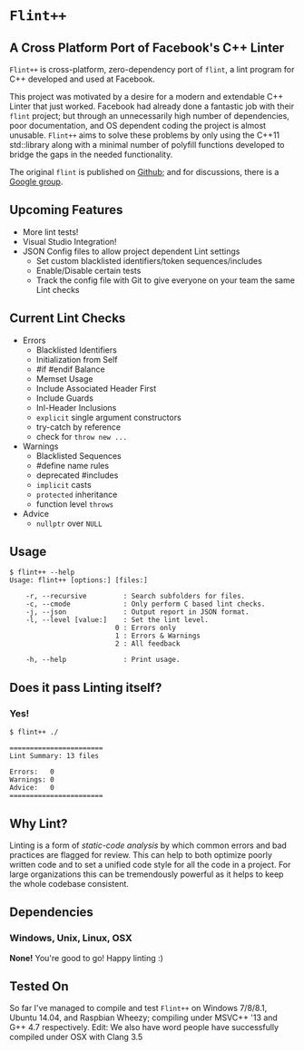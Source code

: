 # `Flint++`
## A Cross Platform Port of Facebook's C++ Linter

`Flint++` is cross-platform, zero-dependency port of `flint`, a lint program for C++ developed and used at Facebook.

This project was motivated by a desire for a modern and extendable C++ Linter that just worked. Facebook had already done a fantastic job with their `flint` project; but through an unnecessarily high number of dependencies, poor documentation, and OS dependent coding the project is almost unusable. `Flint++` aims to solve these problems by only using the C++11 std::library along with a minimal number of polyfill functions developed to bridge the gaps in the needed functionality.

The original `flint` is published on [Github](https://github.com/facebook/flint); and for discussions, there is a [Google group](https://groups.google.com/d/forum/facebook-flint).

Upcoming Features
-----------------

* More lint tests!
* Visual Studio Integration!
* JSON Config files to allow project dependent Lint settings
	* Set custom blacklisted identifiers/token sequences/includes
	* Enable/Disable certain tests
	* Track the config file with Git to give everyone on your team the same Lint checks

Current Lint Checks
-------------------

* Errors
	* Blacklisted Identifiers
	* Initialization from Self
	* #if #endif Balance
	* Memset Usage
	* Include Associated Header First
	* Include Guards
	* Inl-Header Inclusions
	* `explicit` single argument constructors
	* try-catch by reference
	* check for `throw new ...`
* Warnings
	* Blacklisted Sequences
	* #define name rules
	* deprecated #includes
	* `implicit` casts
	* `protected` inheritance
	* function level `throws`
* Advice
	* `nullptr` over `NULL`

Usage
-----

	$ flint++ --help
	Usage: flint++ [options:] [files:]

        -r, --recursive         : Search subfolders for files.
        -c, --cmode             : Only perform C based lint checks.
        -j, --json              : Output report in JSON format.
        -l, --level [value:]    : Set the lint level.
                              0 : Errors only
                              1 : Errors & Warnings
                              2 : All feedback

        -h, --help              : Print usage.

Does it pass Linting itself? 
-------------------------

### Yes!
	
	$ flint++ ./

	=======================
	Lint Summary: 13 files

	Errors:   0
	Warnings: 0
	Advice:   0
	=======================

Why Lint?
---------

Linting is a form of *static-code analysis* by which common errors and bad practices are flagged for review. This can help to both optimize poorly written code and to set a unified code style for all the code in a project. For large organizations this can be tremendously powerful as it helps to keep the whole codebase consistent.

Dependencies
------------

### Windows, Unix, Linux, OSX

**None!** You're good to go! Happy linting :)

Tested On
---------

So far I've managed to compile and test `Flint++` on Windows 7/8/8.1, Ubuntu 14.04, and Raspbian Wheezy; compiling under MSVC++ '13 and G++ 4.7 respectively. Edit: We also have word people have successfully compiled under OSX with Clang 3.5
